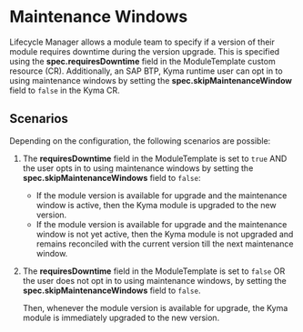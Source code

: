 # Maintenance Windows

Lifecycle Manager allows a module team to specify if a version of their module requires downtime during the version upgrade. This is specified using the **spec.requiresDowntime** field in the ModuleTemplate custom resource (CR).
Additionally, an SAP BTP, Kyma runtime user can opt in to using maintenance windows by setting the **spec.skipMaintenanceWindow** field to `false` in the Kyma CR.

## Scenarios

Depending on the configuration, the following scenarios are possible:

1. The **requiresDowntime** field in the ModuleTemplate is set to `true` AND the user opts in to using maintenance windows by setting the **spec.skipMaintenanceWindows** field to `false`:
   - If the module version is available for upgrade and the maintenance window is active, then the Kyma module is upgraded to the new version.
   - If the module version is available for upgrade and the maintenance window is not yet active, then the Kyma module is not upgraded and remains reconciled with the current version till the next maintenance window.

2. The **requiresDowntime** field in the ModuleTemplate is set to `false` OR the user does not opt in to using maintenance windows, by setting the **spec.skipMaintenanceWindows** field to `false`. 

   Then, whenever the module version is available for upgrade, the Kyma module is immediately upgraded to the new version.